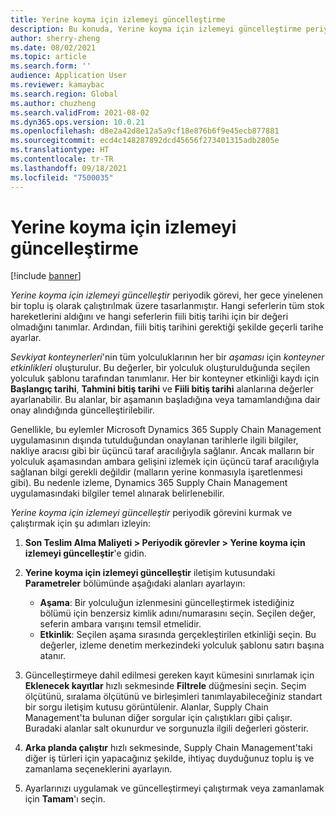 ```yaml
---
title: Yerine koyma için izlemeyi güncelleştirme
description: Bu konuda, Yerine koyma için izlemeyi güncelleştirme periyodik görevinin nasıl kurulacağı ve çalıştırılacağı açıklanmaktadır.
author: sherry-zheng
ms.date: 08/02/2021
ms.topic: article
ms.search.form: ''
audience: Application User
ms.reviewer: kamaybac
ms.search.region: Global
ms.author: chuzheng
ms.search.validFrom: 2021-08-02
ms.dyn365.ops.version: 10.0.21
ms.openlocfilehash: d8e2a42d8e12a5a9cf18e876b6f9e45ecb877881
ms.sourcegitcommit: ecd4c148287892dcd45656f273401315adb2805e
ms.translationtype: HT
ms.contentlocale: tr-TR
ms.lasthandoff: 09/18/2021
ms.locfileid: "7500035"
---
```

# <a name="update-tracking-for-put-away"></a>Yerine koyma için izlemeyi güncelleştirme

[!include [banner](../includes/banner.md)]

*Yerine koyma için izlemeyi güncelleştir* periyodik görevi, her gece yinelenen bir toplu iş olarak çalıştırılmak üzere tasarlanmıştır. Hangi seferlerin tüm stok hareketlerini aldığını ve hangi seferlerin fiili bitiş tarihi için bir değeri olmadığını tanımlar. Ardından, fiili bitiş tarihini gerektiği şekilde geçerli tarihe ayarlar.

*Sevkiyat konteynerleri*'nin tüm yolculuklarının her bir *aşaması* için *konteyner etkinlikleri* oluşturulur. Bu değerler, bir yolculuk oluşturulduğunda seçilen yolculuk şablonu tarafından tanımlanır. Her bir konteyner etkinliği kaydı için **Başlangıç tarihi**, **Tahmini bitiş tarihi** ve **Fiili bitiş tarihi** alanlarına değerler ayarlanabilir. Bu alanlar, bir aşamanın başladığına veya tamamlandığına dair onay alındığında güncelleştirilebilir.

Genellikle, bu eylemler Microsoft Dynamics 365 Supply Chain Management uygulamasının dışında tutulduğundan onaylanan tarihlerle ilgili bilgiler, nakliye aracısı gibi bir üçüncü taraf aracılığıyla sağlanır. Ancak malların bir yolculuk aşamasından ambara gelişini izlemek için üçüncü taraf aracılığıyla sağlanan bilgi gerekli değildir (malların yerine konmasıyla işaretlenmesi gibi). Bu nedenle izleme, Dynamics 365 Supply Chain Management uygulamasındaki bilgiler temel alınarak belirlenebilir.

*Yerine koyma için izlemeyi güncelleştir* periyodik görevini kurmak ve çalıştırmak için şu adımları izleyin:

1. **Son Teslim Alma Maliyeti \> Periyodik görevler \> Yerine koyma için izlemeyi güncelleştir**'e gidin.
1. **Yerine koyma için izlemeyi güncelleştir** iletişim kutusundaki **Parametreler** bölümünde aşağıdaki alanları ayarlayın:

    - **Aşama**: Bir yolculuğun izlenmesini güncelleştirmek istediğiniz bölümü için benzersiz kimlik adını/numarasını seçin. Seçilen değer, seferin ambara varışını temsil etmelidir.
    - **Etkinlik**: Seçilen aşama sırasında gerçekleştirilen etkinliği seçin. Bu değerler, izleme denetim merkezindeki yolculuk şablonu satırı başına atanır.

1. Güncelleştirmeye dahil edilmesi gereken kayıt kümesini sınırlamak için **Eklenecek kayıtlar** hızlı sekmesinde **Filtrele** düğmesini seçin. Seçim ölçütünü, sıralama ölçütünü ve birleşimleri tanımlayabileceğiniz standart bir sorgu iletişim kutusu görüntülenir. Alanlar, Supply Chain Management'ta bulunan diğer sorgular için çalıştıkları gibi çalışır. Buradaki alanlar salt okunurdur ve sorgunuzla ilgili değerleri gösterir.
1. **Arka planda çalıştır** hızlı sekmesinde, Supply Chain Management'taki diğer iş türleri için yapacağınız şekilde, ihtiyaç duyduğunuz toplu iş ve zamanlama seçeneklerini ayarlayın.
1. Ayarlarınızı uygulamak ve güncelleştirmeyi çalıştırmak veya zamanlamak için **Tamam**'ı seçin.
